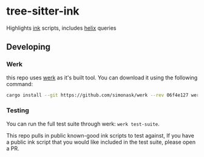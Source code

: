 # tree-sitter-ink

Highlights [ink][ink] scripts, includes [helix][helix] queries

## Developing

### Werk

this repo uses [werk][werk] as it's built tool. You can download it using the following command:

```bash
cargo install --git https://github.com/simonask/werk --rev 06f4e127 werk-cli
```

### Testing

You can run the full test suite through werk: `werk test-suite`.

This repo pulls in public known-good ink scripts to test against, If you have a public ink script that you would like included in the test suite, please open a PR.

[werk]: https://github.com/simonask/werk
[helix]: https://helix-editor.com/
[ink]: https://github.com/inkle/ink/
